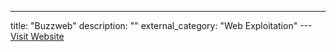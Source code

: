 ---
title: "Buzzweb"
description: ""
external_category: "Web Exploitation"
---[Visit Website](https://buzzweb.pro/)

